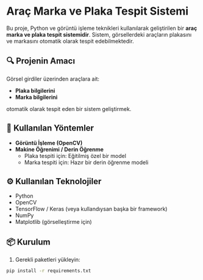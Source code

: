 # Araç Marka ve Plaka Tespit Sistemi

Bu proje, Python ve görüntü işleme teknikleri kullanılarak geliştirilen bir **araç marka ve plaka tespit sistemidir**. Sistem, görsellerdeki araçların plakasını ve markasını otomatik olarak tespit edebilmektedir.

## 🔍 Projenin Amacı

Görsel girdiler üzerinden araçlara ait:
- **Plaka bilgilerini**
- **Marka bilgilerini**

otomatik olarak tespit eden bir sistem geliştirmek.

## 🧠 Kullanılan Yöntemler

- **Görüntü İşleme (OpenCV)**
- **Makine Öğrenimi / Derin Öğrenme**
  - Plaka tespiti için: Eğitilmiş özel bir model
  - Marka tespiti için: Hazır bir derin öğrenme modeli

## ⚙️ Kullanılan Teknolojiler

- Python
- OpenCV
- TensorFlow / Keras (veya kullandıysan başka bir framework)
- NumPy
- Matplotlib (görselleştirme için)

## 📦 Kurulum

1. Gerekli paketleri yükleyin:

```bash
pip install -r requirements.txt
